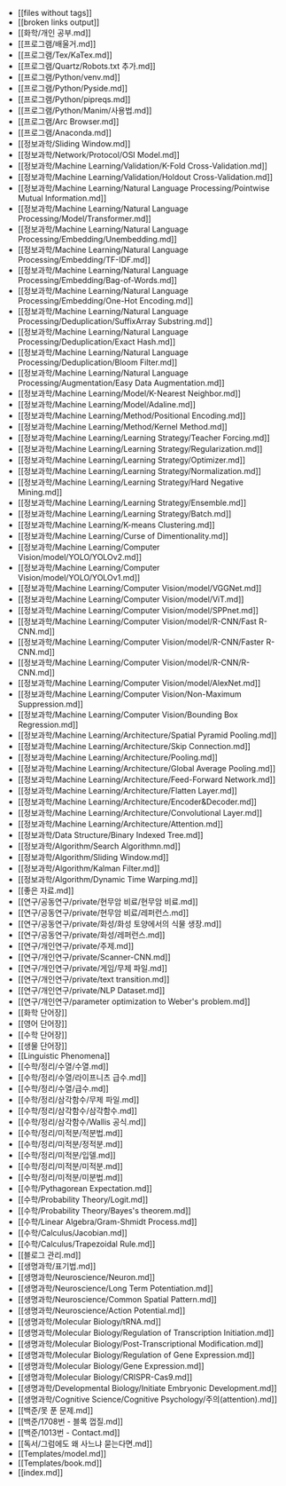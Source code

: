 - [[files without tags]]
- [[broken links output]]
- [[화학/개인 공부.md]]
- [[프로그램/배울거.md]]
- [[프로그램/Tex/KaTex.md]]
- [[프로그램/Quartz/Robots.txt 추가.md]]
- [[프로그램/Python/venv.md]]
- [[프로그램/Python/Pyside.md]]
- [[프로그램/Python/pipreqs.md]]
- [[프로그램/Python/Manim/사용법.md]]
- [[프로그램/Arc Browser.md]]
- [[프로그램/Anaconda.md]]
- [[정보과학/Sliding Window.md]]
- [[정보과학/Network/Protocol/OSI Model.md]]
- [[정보과학/Machine Learning/Validation/K-Fold Cross-Validation.md]]
- [[정보과학/Machine Learning/Validation/Holdout Cross-Validation.md]]
- [[정보과학/Machine Learning/Natural Language Processing/Pointwise Mutual Information.md]]
- [[정보과학/Machine Learning/Natural Language Processing/Model/Transformer.md]]
- [[정보과학/Machine Learning/Natural Language Processing/Embedding/Unembedding.md]]
- [[정보과학/Machine Learning/Natural Language Processing/Embedding/TF-IDF.md]]
- [[정보과학/Machine Learning/Natural Language Processing/Embedding/Bag-of-Words.md]]
- [[정보과학/Machine Learning/Natural Language Processing/Embedding/One-Hot Encoding.md]]
- [[정보과학/Machine Learning/Natural Language Processing/Deduplication/SuffixArray Substring.md]]
- [[정보과학/Machine Learning/Natural Language Processing/Deduplication/Exact Hash.md]]
- [[정보과학/Machine Learning/Natural Language Processing/Deduplication/Bloom Filter.md]]
- [[정보과학/Machine Learning/Natural Language Processing/Augmentation/Easy Data Augmentation.md]]
- [[정보과학/Machine Learning/Model/K-Nearest Neighbor.md]]
- [[정보과학/Machine Learning/Model/Adaline.md]]
- [[정보과학/Machine Learning/Method/Positional Encoding.md]]
- [[정보과학/Machine Learning/Method/Kernel Method.md]]
- [[정보과학/Machine Learning/Learning Strategy/Teacher Forcing.md]]
- [[정보과학/Machine Learning/Learning Strategy/Regularization.md]]
- [[정보과학/Machine Learning/Learning Strategy/Optimizer.md]]
- [[정보과학/Machine Learning/Learning Strategy/Normalization.md]]
- [[정보과학/Machine Learning/Learning Strategy/Hard Negative Mining.md]]
- [[정보과학/Machine Learning/Learning Strategy/Ensemble.md]]
- [[정보과학/Machine Learning/Learning Strategy/Batch.md]]
- [[정보과학/Machine Learning/K-means Clustering.md]]
- [[정보과학/Machine Learning/Curse of Dimentionality.md]]
- [[정보과학/Machine Learning/Computer Vision/model/YOLO/YOLOv2.md]]
- [[정보과학/Machine Learning/Computer Vision/model/YOLO/YOLOv1.md]]
- [[정보과학/Machine Learning/Computer Vision/model/VGGNet.md]]
- [[정보과학/Machine Learning/Computer Vision/model/ViT.md]]
- [[정보과학/Machine Learning/Computer Vision/model/SPPnet.md]]
- [[정보과학/Machine Learning/Computer Vision/model/R-CNN/Fast R-CNN.md]]
- [[정보과학/Machine Learning/Computer Vision/model/R-CNN/Faster R-CNN.md]]
- [[정보과학/Machine Learning/Computer Vision/model/R-CNN/R-CNN.md]]
- [[정보과학/Machine Learning/Computer Vision/model/AlexNet.md]]
- [[정보과학/Machine Learning/Computer Vision/Non-Maximum Suppression.md]]
- [[정보과학/Machine Learning/Computer Vision/Bounding Box Regression.md]]
- [[정보과학/Machine Learning/Architecture/Spatial Pyramid Pooling.md]]
- [[정보과학/Machine Learning/Architecture/Skip Connection.md]]
- [[정보과학/Machine Learning/Architecture/Pooling.md]]
- [[정보과학/Machine Learning/Architecture/Global Average Pooling.md]]
- [[정보과학/Machine Learning/Architecture/Feed-Forward Network.md]]
- [[정보과학/Machine Learning/Architecture/Flatten Layer.md]]
- [[정보과학/Machine Learning/Architecture/Encoder&Decoder.md]]
- [[정보과학/Machine Learning/Architecture/Convolutional Layer.md]]
- [[정보과학/Machine Learning/Architecture/Attention.md]]
- [[정보과학/Data Structure/Binary Indexed Tree.md]]
- [[정보과학/Algorithm/Search Algorithmn.md]]
- [[정보과학/Algorithm/Sliding Window.md]]
- [[정보과학/Algorithm/Kalman Filter.md]]
- [[정보과학/Algorithm/Dynamic Time Warping.md]]
- [[좋은 자료.md]]
- [[연구/공동연구/private/현무암 비료/현무암 비료.md]]
- [[연구/공동연구/private/현무암 비료/레퍼런스.md]]
- [[연구/공동연구/private/화성/화성 토양에서의 식물 생장.md]]
- [[연구/공동연구/private/화성/레퍼런스.md]]
- [[연구/개인연구/private/주제.md]]
- [[연구/개인연구/private/Scanner-CNN.md]]
- [[연구/개인연구/private/게임/무제 파일.md]]
- [[연구/개인연구/private/text transition.md]]
- [[연구/개인연구/private/NLP Dataset.md]]
- [[연구/개인연구/parameter optimization to Weber's problem.md]]
- [[화학 단어장]]
- [[영어 단어장]]
- [[수학 단어장]]
- [[생물 단어장]]
- [[Linguistic Phenomena]]
- [[수학/정리/수열/수열.md]]
- [[수학/정리/수열/라이프니츠 급수.md]]
- [[수학/정리/수열/급수.md]]
- [[수학/정리/삼각함수/무제 파일.md]]
- [[수학/정리/삼각함수/삼각함수.md]]
- [[수학/정리/삼각함수/Wallis 공식.md]]
- [[수학/정리/미적분/적분법.md]]
- [[수학/정리/미적분/정적분.md]]
- [[수학/정리/미적분/입델.md]]
- [[수학/정리/미적분/미적분.md]]
- [[수학/정리/미적분/미분법.md]]
- [[수학/Pythagorean Expectation.md]]
- [[수학/Probability Theory/Logit.md]]
- [[수학/Probability Theory/Bayes's theorem.md]]
- [[수학/Linear Algebra/Gram-Shmidt Process.md]]
- [[수학/Calculus/Jacobian.md]]
- [[수학/Calculus/Trapezoidal Rule.md]]
- [[블로그 관리.md]]
- [[생명과학/표기법.md]]
- [[생명과학/Neuroscience/Neuron.md]]
- [[생명과학/Neuroscience/Long Term Potentiation.md]]
- [[생명과학/Neuroscience/Common Spatial Pattern.md]]
- [[생명과학/Neuroscience/Action Potential.md]]
- [[생명과학/Molecular Biology/tRNA.md]]
- [[생명과학/Molecular Biology/Regulation of Transcription Initiation.md]]
- [[생명과학/Molecular Biology/Post-Transcriptional Modification.md]]
- [[생명과학/Molecular Biology/Regulation of Gene Expression.md]]
- [[생명과학/Molecular Biology/Gene Expression.md]]
- [[생명과학/Molecular Biology/CRISPR-Cas9.md]]
- [[생명과학/Developmental Biology/Initiate Embryonic Development.md]]
- [[생명과학/Cognitive Science/Cognitive Psychology/주의(attention).md]]
- [[백준/못 푼 문제.md]]
- [[백준/1708번 - 블록 껍질.md]]
- [[백준/1013번 - Contact.md]]
- [[독서/그럼에도 왜 사느냐 묻는다면.md]]
- [[Templates/model.md]]
- [[Templates/book.md]]
- [[index.md]]